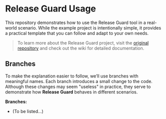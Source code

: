 # Release Guard Usage

This repository demonstrates how to use the Release Guard tool in a real-world scenario. While the example project is intentionally simple, it provides a practical template that you can follow and adapt to your own needs.

> To learn more about the Release Guard project, visit the [original repository](https://github.com/jhonatademuner/release-guard) and check out the wiki for detailed documentation.

## Branches
To make the explanation easier to follow, we’ll use branches with meaningful names. Each branch introduces a small change to the code. Although these changes may seem "useless" in practice, they serve to demonstrate how **Release Guard** behaves in different scenarios.

**Branches:**
- (To be listed...)
